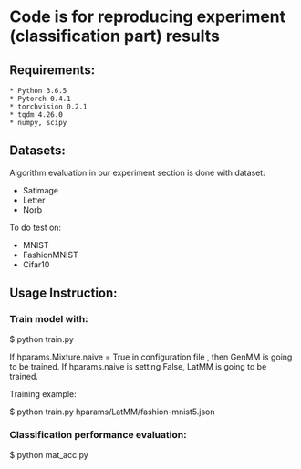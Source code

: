 Code is for reproducing experiment (classification part) results
===============================================================

## Requirements:
    * Python 3.6.5
    * Pytorch 0.4.1
    * torchvision 0.2.1
    * tqdm 4.26.0
    * numpy, scipy

## Datasets:
Algorithm evaluation in our experiment section is done with dataset:
   
* Satimage
* Letter
* Norb
    
To do test on:
   
* MNIST
* FashionMNIST
* Cifar10

## Usage Instruction:

### Train model with:


$ python train.py <hparams> 

 
If hparams.Mixture.naive = True in configuration file <hparams>, then GenMM is going to be trained. If hparams.naive is setting False, LatMM is going to be trained.
    
Training example:

$ python train.py hparams/LatMM/fashion-mnist5.json


### Classification performance evaluation:

$ python mat_acc.py <hparams>

